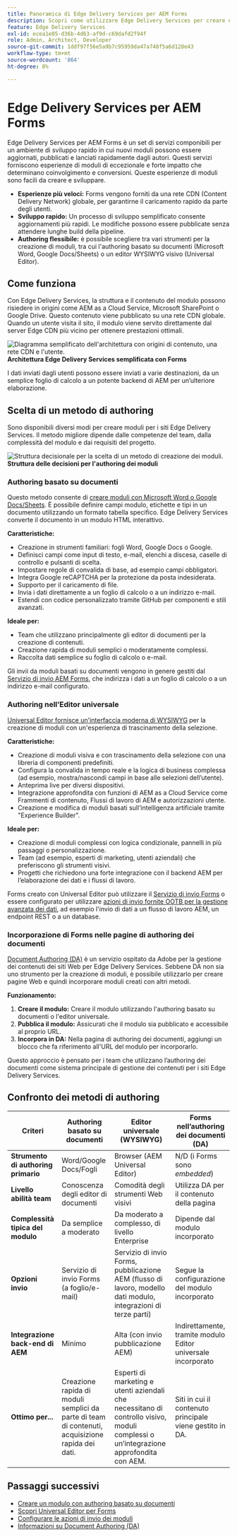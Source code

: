 ```yaml
---
title: Panoramica di Edge Delivery Services per AEM Forms
description: Scopri come utilizzare Edge Delivery Services per creare e distribuire moduli ad alte prestazioni con AEM Forms, consentendo uno sviluppo rapido e una raccolta dati semplificata.
feature: Edge Delivery Services
exl-id: ecea1e05-d36b-4d63-af9d-c69dafd2f94f
role: Admin, Architect, Developer
source-git-commit: 1ddf97f56e5a9b7c95959da47a748f5a6d128e43
workflow-type: tm+mt
source-wordcount: '864'
ht-degree: 8%

---
```



# Edge Delivery Services per AEM Forms


Edge Delivery Services per AEM Forms è un set di servizi componibili per un ambiente di sviluppo rapido in cui nuovi moduli possono essere aggiornati, pubblicati e lanciati rapidamente dagli autori. Questi servizi forniscono esperienze di moduli di eccezionale e forte impatto che determinano coinvolgimento e conversioni. Queste esperienze di moduli sono facili da creare e sviluppare.

* **Esperienze più veloci:** Forms vengono forniti da una rete CDN (Content Delivery Network) globale, per garantirne il caricamento rapido da parte degli utenti.
* **Sviluppo rapido:** Un processo di sviluppo semplificato consente aggiornamenti più rapidi. Le modifiche possono essere pubblicate senza attendere lunghe build della pipeline.
* **Authoring flessibile:** è possibile scegliere tra vari strumenti per la creazione di moduli, tra cui l&#39;authoring basato su documenti (Microsoft Word, Google Docs/Sheets) o un editor WYSIWYG visivo (Universal Editor).

## Come funziona

Con Edge Delivery Services, la struttura e il contenuto del modulo possono risiedere in origini come AEM as a Cloud Service, Microsoft SharePoint o Google Drive. Questo contenuto viene pubblicato su una rete CDN globale. Quando un utente visita il sito, il modulo viene servito direttamente dal server Edge CDN più vicino per ottenere prestazioni ottimali.

![Diagramma semplificato dell&#39;architettura con origini di contenuto, una rete CDN e l&#39;utente.](/help/forms/assets/eds-simplified-architecture.png)
**Architettura Edge Delivery Services semplificata con Forms**

I dati inviati dagli utenti possono essere inviati a varie destinazioni, da un semplice foglio di calcolo a un potente backend di AEM per un’ulteriore elaborazione.

## Scelta di un metodo di authoring

Sono disponibili diversi modi per creare moduli per i siti Edge Delivery Services. Il metodo migliore dipende dalle competenze del team, dalla complessità del modulo e dai requisiti del progetto.

![Struttura decisionale per la scelta di un metodo di creazione dei moduli.](/help/forms/assets/eds-authoring-selection.png)
**Struttura delle decisioni per l&#39;authoring dei moduli**

### Authoring basato su documenti

Questo metodo consente di [creare moduli con Microsoft Word o Google Docs/Sheets](/help/edge/docs/forms/create-forms.md). È possibile definire campi modulo, etichette e tipi in un documento utilizzando un formato tabella specifico. Edge Delivery Services converte il documento in un modulo HTML interattivo.

**Caratteristiche:**

* Creazione in strumenti familiari: fogli Word, Google Docs o Google.
* Definisci campi come input di testo, e-mail, elenchi a discesa, caselle di controllo e pulsanti di scelta.
* Impostare regole di convalida di base, ad esempio campi obbligatori.
* Integra Google reCAPTCHA per la protezione da posta indesiderata.
* Supporto per il caricamento di file.
* Invia i dati direttamente a un foglio di calcolo o a un indirizzo e-mail.
* Estendi con codice personalizzato tramite GitHub per componenti e stili avanzati.

**Ideale per:**

* Team che utilizzano principalmente gli editor di documenti per la creazione di contenuti.
* Creazione rapida di moduli semplici o moderatamente complessi.
* Raccolta dati semplice su foglio di calcolo o e-mail.

Gli invii da moduli basati su documenti vengono in genere gestiti dal [Servizio di invio AEM Forms](/help/forms/forms-submission-service.md), che indirizza i dati a un foglio di calcolo o a un indirizzo e-mail configurato.

### Authoring nell’Editor universale

[Universal Editor fornisce un&#39;interfaccia moderna di WYSIWYG](/help/edge/docs/forms/universal-editor/overview-universal-editor-for-edge-delivery-services-for-forms.md) per la creazione di moduli con un&#39;esperienza di trascinamento della selezione.

**Caratteristiche:**

* Creazione di moduli visiva e con trascinamento della selezione con una libreria di componenti predefiniti.
* Configura la convalida in tempo reale e la logica di business complessa (ad esempio, mostra/nascondi campi in base alle selezioni dell’utente).
* Anteprima live per diversi dispositivi.
* Integrazione approfondita con funzioni di AEM as a Cloud Service come Frammenti di contenuto, Flussi di lavoro di AEM e autorizzazioni utente.
* Creazione e modifica di moduli basati sull’intelligenza artificiale tramite &quot;Experience Builder&quot;.

**Ideale per:**

* Creazione di moduli complessi con logica condizionale, pannelli in più passaggi o personalizzazione.
* Team (ad esempio, esperti di marketing, utenti aziendali) che preferiscono gli strumenti visivi.
* Progetti che richiedono una forte integrazione con il backend AEM per l’elaborazione dei dati e i flussi di lavoro.

Forms creato con Universal Editor può utilizzare il [Servizio di invio Forms](/help/forms/forms-submission-service.md) o essere configurato per utilizzare [azioni di invio fornite OOTB per la gestione avanzata dei dati](/help/edge/docs/forms/configure-submission-action-for-eds-forms.md), ad esempio l&#39;invio di dati a un flusso di lavoro AEM, un endpoint REST o a un database.

### Incorporazione di Forms nelle pagine di authoring dei documenti

[Document Authoring (DA)](https://www.aem.live/developer/da-tutorial) è un servizio ospitato da Adobe per la gestione dei contenuti dei siti Web per Edge Delivery Services. Sebbene DA non sia uno strumento per la creazione di moduli, è possibile utilizzarlo per creare pagine Web e quindi incorporare moduli creati con altri metodi.

**Funzionamento:**

1. **Creare il modulo:** Creare il modulo utilizzando l&#39;authoring basato su documenti o l&#39;editor universale.
2. **Pubblica il modulo:** Assicurati che il modulo sia pubblicato e accessibile al proprio URL.
3. **Incorpora in DA:** Nella pagina di authoring dei documenti, aggiungi un blocco che fa riferimento all&#39;URL del modulo per incorporarlo.

Questo approccio è pensato per i team che utilizzano l’authoring dei documenti come sistema principale di gestione dei contenuti per i siti Edge Delivery Services.

## Confronto dei metodi di authoring

| Criteri | Authoring basato su documenti | Editor universale (WYSIWYG) | Forms nell’authoring dei documenti (DA) |
|----------------------------------|---------------------------------------|-----------------------------------------|-------------------------------------------|
| **Strumento di authoring primario** | Word/Google Docs/Fogli | Browser (AEM Universal Editor) | N/D (i Forms sono *embedded*) |
| **Livello abilità team** | Conoscenza degli editor di documenti | Comodità degli strumenti Web visivi | Utilizza DA per il contenuto della pagina |
| **Complessità tipica del modulo** | Da semplice a moderato | Da moderato a complesso, di livello Enterprise | Dipende dal modulo incorporato |
| **Opzioni invio** | Servizio di invio Forms (a foglio/e-mail) | Servizio di invio Forms, pubblicazione AEM (flusso di lavoro, modello dati modulo, integrazioni di terze parti) | Segue la configurazione del modulo incorporato |
| **Integrazione back-end di AEM** | Minimo | Alta (con invio pubblicazione AEM) | Indirettamente, tramite modulo Editor universale incorporato |
| **Ottimo per...** | Creazione rapida di moduli semplici da parte di team di contenuti, acquisizione rapida dei dati. | Esperti di marketing e utenti aziendali che necessitano di controllo visivo, moduli complessi o un’integrazione approfondita con AEM. | Siti in cui il contenuto principale viene gestito in DA. |

<!-- 
## Detailed Feature Comparison

| **Capability**                        | **Universal Editor (WYSIWYG)** | **Document-based Authoring** | **Document Authoring (DA)** |
|-----------------------------------------|-------------------------------|-----------------------------|-----------------------------|
| **Unified Composition with Sites**    | ✅                            |                              | ✅ (with embedded forms)     |
| **Embedding Form Support**            | ✅                            | ✅                          | ✅ (embed from Universal Editor or Docs)   |
| **Rules (Dynamic Behavior)**          | Advanced rules editor with custom functions | Limited: Show/hide, compute value, custom functions | Depends on embedded form     |
| **Attachment Support**                | ✅                            | ℹ️ (Early Access)           | Depends on embedded form     |
| **CAPTCHA Support**                   | reCAPTCHA Enterprise          | reCAPTCHA Enterprise       | Depends on embedded form     |
| **Submission Features**               | REST, Email, FDM, Workflow, SharePoint, OneDrive, Azure Blob, Power Automate, Workfront Fusion (EA) | Only Spreadsheet            | Follows embedded form's setup |
| **Data Schema**                       | FDM, Custom                   | Custom                      | Based on embedded form       |
| **Pre-fill**                          | 💡 (via Wizard)               | ✅                          | Depends on embedded form     |
| **Fragments**                         | ✅                            | ✅                          | Depends on embedded form     |
| **Visual Rule Editor**                | ✅                            |                              |                              |
| **Localization**                      | 💡 (via Sites)                | ℹ️ (Excel/Sheets manual)    | Depends on embedded form     |
| **Template Support**                  | Only Initial Content          |                              |                              |
| **Theme**                             | ℹ️ (at project level)         | ℹ️ (at project level)        | ℹ️ (based on hosting site)    |
| **Custom Component**                  | ✅                            | ✅                          | ✅ (if embedded component supports it) |
| **Experimentation**                   | ✅                            | ✅                          | Depends on embed context     |
| **Submit Action**                     | ✅                            | Only Spreadsheet            | Based on embedded form       |
-->



## Passaggi successivi

* [Creare un modulo con authoring basato su documenti](/help/edge/docs/forms/tutorial.md)
* [Scopri Universal Editor per Forms](/help/edge/docs/forms/universal-editor/overview-universal-editor-for-edge-delivery-services-for-forms.md)
* [Configurare le azioni di invio dei moduli](/help/edge/docs/forms/configure-submission-action-for-eds-forms.md)
* [Informazioni su Document Authoring (DA)](https://www.aem.live/developer/da-tutorial)
